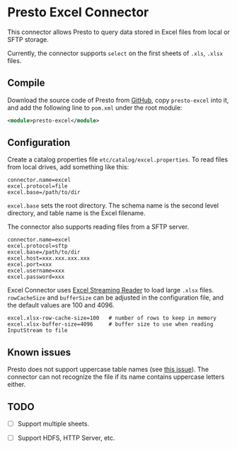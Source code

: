 # Presto Excel Connector

This connector allows Presto to query data stored in Excel files from local or SFTP storage.

Currently, the connector supports `select` on the first sheets of `.xls`, `.xlsx` files.

## Compile

Download the source code of Presto from [GitHub](https://github.com/prestodb/presto/), copy `presto-excel` into it, and add the following line to `pom.xml` under the root module:

```xml
<module>presto-excel</module>
```

## Configuration

Create a catalog properties file `etc/catalog/excel.properties`. To read files from local drives, add something like this:

```
connector.name=excel
excel.protocol=file
excel.base=/path/to/dir
```

`excel.base` sets the root directory. The schema name is the second level directory, and table name is the Excel filename.

The connector also supports reading files from a SFTP server.

```
connector.name=excel
excel.protocol=sftp
excel.base=/path/to/dir
excel.host=xxx.xxx.xxx.xxx
excel.port=xxx
excel.username=xxx
excel.password=xxx
```

Excel Connector uses [Excel Streaming Reader](https://github.com/monitorjbl/excel-streaming-reader) to load large `.xlsx` files. `rowCacheSize` and `bufferSize` can be
adjusted in the configuration file, and the default values are 100 and 4096.

```
excel.xlsx-row-cache-size=100   # number of rows to keep in memory
excel.xlsx-buffer-size=4096     # buffer size to use when reading InputStream to file
```

## Known issues

Presto does not support uppercase table names (see [this issue](https://github.com/prestodb/presto/issues/2863)). The connector can not recognize the file if its name contains
uppercase letters either.

## TODO

- [ ] Support multiple sheets.

- [ ] Support HDFS, HTTP Server, etc.